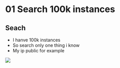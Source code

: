 # 01 Search 100k instances

## Seach
* I hanve 100k instances
* So search only one thing i know
* My ip public for example

[<img src="https://i.imgur.com/9bahpuA.png">](https://i.imgur.com/9bahpuA.png)
